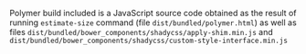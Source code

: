 Polymer build included is a JavaScript source code obtained as the result of running `estimate-size` command (file `dist/bundled/polymer.html`) as well as files `dist/bundled/bower_components/shadycss/apply-shim.min.js` and `dist/bundled/bower_components/shadycss/custom-style-interface.min.js`
